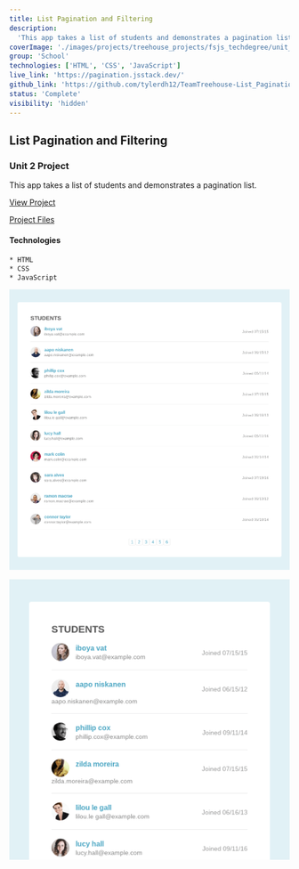 ```yaml
---
title: List Pagination and Filtering
description:
  'This app takes a list of students and demonstrates a pagination list.'
coverImage: './images/projects/treehouse_projects/fsjs_techdegree/unit_projects/project_2/Pagination-Project.png'
group: 'School'
technologies: ['HTML', 'CSS', 'JavaScript']
live_link: 'https://pagination.jsstack.dev/'
github_link: 'https://github.com/tylerdh12/TeamTreehouse-List_Pagination_and_Filtering-Unit-2-Project'
status: 'Complete'
visibility: 'hidden'
---
```


## List Pagination and Filtering

### Unit 2 Project

This app takes a list of students and demonstrates a pagination list.

[View Project](https://pagination.jsstack.dev/)

[Project Files](https://github.com/tylerdh12/TeamTreehouse-List_Pagination_and_Filtering-Unit-2-Project)

#### Technologies

    * HTML
    * CSS
    * JavaScript

![Project Image 1](../images/projects/treehouse_projects/fsjs_techdegree/unit_projects/project_2/Pagination-Project.png)

![Project Image 2](../images/projects/treehouse_projects/fsjs_techdegree/unit_projects/project_2/Pagination-Project-2.png)
